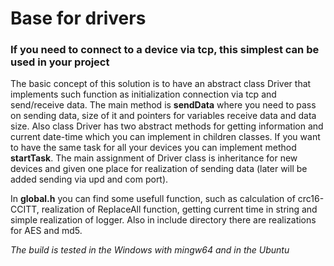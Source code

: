 # Base for drivers

### If you need to connect to a device via tcp, this simplest can be used in your project

The basic concept of this solution is to have an abstract class Driver that implements such function as initialization connection via tcp and send/receive data. The main method is **sendData** where you need to pass on sending data, size of it and pointers for variables receive data and data size. Also class Driver has two abstract methods for getting information and current date-time which you can implement in children classes. If you want to have the same task for all your devices you can implement method **startTask**. The main assignment of Driver class is inheritance for new devices and given one place for realization of sending data (later will be added sending via upd and com port).

In **global.h** you can find some usefull function, such as calculation of crc16-CCITT, realization of ReplaceAll function, getting current time in string and simple realization of logger. Also in include directory there are realizations for AES and md5.

_The build is tested in the Windows with mingw64 and in the Ubuntu_
  
